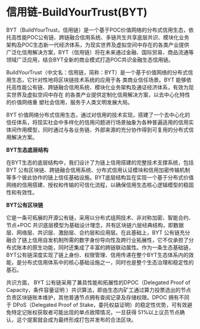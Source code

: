 # 

# 信用链-BuildYourTrust(BYT)

BYT（BuildYourTrust，信用链）是一个基于POC价值网络的分布式信用生态，依托高性能POC公有链、跨链融合信用系统、多链共生共享底层共识、模块化业务架构及POC生态新一代经济体系，为现实世界及虚拟空间中存在的各类产业提供广泛化信用解决方案，BYT（信用链）将在未来通过金融、国际贸易、商品流通等领域广泛应用，结合BYT全新的商业模式打造POC共识金融生态信用链。

BuildYourTrust（中文名：信用链，简称：BYT）是一个基于价值网络的分布式信用生态，它针对性地将区块链技术系统的应用于各 类商业信任场景。BYT 能够依托高性能公有链、跨链融合信用系统、模块化业务架构及通证经济体系，有效为现实世界及虚拟空间中存在 的各类产业提供定制化信用解决方案，以去中心化特性的价值网络重 塑社会信用，服务于人类文明发展大局。

BYT 价值网络分布式信用生态，通过对信用的技术实现，搭建了一个去中心化的信任体系，将现实社会中多样化的信用问题进行场景抽象为各种普遍适用的信用实体间作用模型，同时通过与各业务链、外部来源的充分协作得到可复用的分布式信用解决方案。

**BYT生态底层结构**

在BYT生态的底层结构中，我们设计了为链上信用搭建的完整技术支撑系统，包括 BYT 公有区块链、跨链融合信用系统、分布式信用认证模块和信用加密传输机制等多个彼此协作的链上信任基础设施。BYT底层结构旨在实现一个基于分布式价值网络的信用搭建、授权和传输的可信化流程，以确保信用生态核心逻辑模型的稳固性和有效性。

**BYT公有区块链**

它是一条可拓展的开源公有链，采用以分布式组网技术、非对称加密、智能合约、节点+POC 共识底层模型为基础设计理念，共有区块链六层经典结构，即数据层、网络层、共识层、激励层、合约层和应用层。在此基础上，BYT 公有链充分融合了链上信用自发机制所需的数字身份导向性及跨行业拓展性，它不仅承担了分布式账本的原生功能，同时还集成了丰富的跨链联动属性。作为一条生态基础链，BYT公有链深度实现了链上身份、权限管理、信用传递在整个BYT生态体系内的效能，是分布式信用体系中的核心基础设施之一，同时也是整个生态治理和稳定性的基石。

共识方面， BYT 公有链采用了兼具性能和拓展性的DPOC（Delegated Proof of Capacity，条件容量证明 ）共识算法，即由生态内矿工通过算力投票选出的节点负责区块链账本维护，其他普通节点拥有查阅记录及存储权限。DPOC 拥有不同于 DPoS（Delegated Proof of Stake，委托权益证明）的稳定性优势，可有效避免特定记账权获取者可能出现的单点故障情况，一旦获得 51%以上议员节点确认，这个提案就会成为最终形成打包并发布的合法区块。

